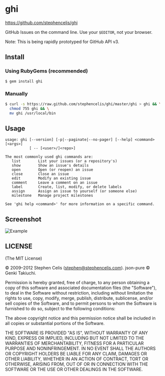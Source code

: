 # ghi

<https://github.com/stephencelis/ghi>

GitHub Issues on the command line. Use your `$EDITOR`, not your browser.

Note: This is being rapidly prototyped for GitHub API v3.


## Install

### Using RubyGems (recommended)

``` bash
$ gem install ghi
```

### Manually

``` bash
$ curl -s https://raw.github.com/stephencelis/ghi/master/ghi > ghi && \
  chmod 755 ghi && \
  mv ghi /usr/local/bin
```

## Usage
```
usage: ghi [--version] [-p|--paginate|--no-pager] [--help] <command> [<args>]
           [ -- [<user>/]<repo>]

The most commonly used ghi commands are:
   list        List your issues (or a repository's)
   show        Show an issue's details
   open        Open (or reopen) an issue
   close       Close an issue
   edit        Modify an existing issue
   comment     Leave a comment on an issue
   label       Create, list, modify, or delete labels
   assign      Assign an issue to yourself (or someone else)
   milestone   Manage project milestones

See 'ghi help <command>' for more information on a specific command.
```

## Screenshot

![Example](images/example.png)




## LICENSE

(The MIT License)

© 2009–2012 Stephen Celis (<stephen@stephencelis.com>).
json-pure © Genki Takiuchi.

Permission is hereby granted, free of charge, to any person obtaining a copy of
this software and associated documentation files (the "Software"), to deal in
the Software without restriction, including without limitation the rights to
use, copy, modify, merge, publish, distribute, sublicense, and/or sell copies
of the Software, and to permit persons to whom the Software is furnished to do
so, subject to the following conditions:

The above copyright notice and this permission notice shall be included in all
copies or substantial portions of the Software.

THE SOFTWARE IS PROVIDED "AS IS", WITHOUT WARRANTY OF ANY KIND, EXPRESS OR
IMPLIED, INCLUDING BUT NOT LIMITED TO THE WARRANTIES OF MERCHANTABILITY,
FITNESS FOR A PARTICULAR PURPOSE AND NONINFRINGEMENT. IN NO EVENT SHALL THE
AUTHORS OR COPYRIGHT HOLDERS BE LIABLE FOR ANY CLAIM, DAMAGES OR OTHER
LIABILITY, WHETHER IN AN ACTION OF CONTRACT, TORT OR OTHERWISE, ARISING FROM,
OUT OF OR IN CONNECTION WITH THE SOFTWARE OR THE USE OR OTHER DEALINGS IN THE
SOFTWARE.
